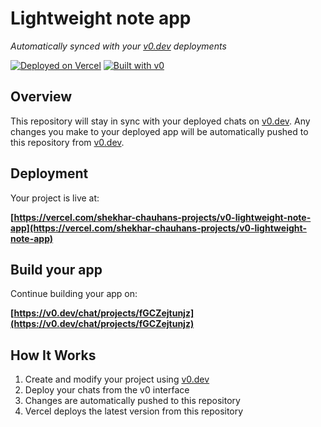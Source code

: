# Lightweight note app

*Automatically synced with your [v0.dev](https://v0.dev) deployments*

[![Deployed on Vercel](https://img.shields.io/badge/Deployed%20on-Vercel-black?style=for-the-badge&logo=vercel)](https://vercel.com/shekhar-chauhans-projects/v0-lightweight-note-app)
[![Built with v0](https://img.shields.io/badge/Built%20with-v0.dev-black?style=for-the-badge)](https://v0.dev/chat/projects/fGCZejtunjz)

## Overview

This repository will stay in sync with your deployed chats on [v0.dev](https://v0.dev).
Any changes you make to your deployed app will be automatically pushed to this repository from [v0.dev](https://v0.dev).

## Deployment

Your project is live at:

**[https://vercel.com/shekhar-chauhans-projects/v0-lightweight-note-app](https://vercel.com/shekhar-chauhans-projects/v0-lightweight-note-app)**

## Build your app

Continue building your app on:

**[https://v0.dev/chat/projects/fGCZejtunjz](https://v0.dev/chat/projects/fGCZejtunjz)**

## How It Works

1. Create and modify your project using [v0.dev](https://v0.dev)
2. Deploy your chats from the v0 interface
3. Changes are automatically pushed to this repository
4. Vercel deploys the latest version from this repository